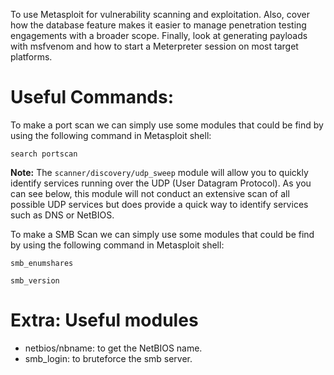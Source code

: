 To use Metasploit for vulnerability scanning and exploitation. Also, cover how the database feature makes it easier to manage penetration testing engagements with a broader scope. Finally, look at generating payloads with msfvenom and how to start a Meterpreter session on most target platforms.
# Useful Commands:

To make a port scan we can simply use some modules that could be find by using the following command in Metasploit shell:

```msfconsole
search portscan
```

**Note:** The `scanner/discovery/udp_sweep` module will allow you to quickly identify services running over the UDP (User Datagram Protocol). As you can see below, this module will not conduct an extensive scan of all possible UDP services but does provide a quick way to identify services such as DNS or NetBIOS.

To make a SMB Scan we can simply use some modules that could be find by using the following command in Metasploit shell:

```msfconsole
smb_enumshares
```

```msfconsole
smb_version
```


# Extra: Useful modules

- netbios/nbname: to get the NetBIOS name.
- smb_login: to bruteforce the smb server.